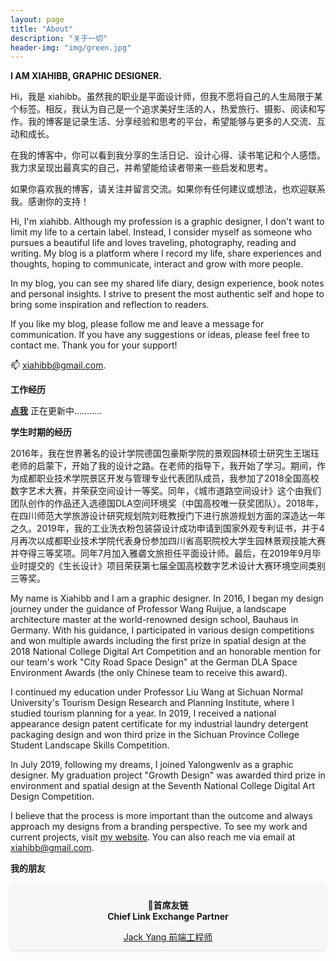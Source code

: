 ```yaml
---
layout: page
title: "About"
description: "关于一切" 
header-img: "img/green.jpg"
---
```



**I AM XIAHIBB, GRAPHIC DESIGNER.**

Hi，我是 xiahibb。虽然我的职业是平面设计师，但我不愿将自己的人生局限于某个标签。相反，我认为自己是一个追求美好生活的人，热爱旅行、摄影、阅读和写作。我的博客是记录生活、分享经验和思考的平台，希望能够与更多的人交流、互动和成长。

在我的博客中，你可以看到我分享的生活日记、设计心得、读书笔记和个人感悟。我力求呈现出最真实的自己，并希望能给读者带来一些启发和思考。

如果你喜欢我的博客，请关注并留言交流。如果你有任何建议或想法，也欢迎联系我。感谢你的支持！

Hi, I'm xiahibb. Although my profession is a graphic designer, I don't want to limit my life to a certain label. Instead, I consider myself as someone who pursues a beautiful life and loves traveling, photography, reading and writing. My blog is a platform where I record my life, share experiences and thoughts, hoping to communicate, interact and grow with more people.

In my blog, you can see my shared life diary, design experience, book notes and personal insights. I strive to present the most authentic self and hope to bring some inspiration and reflection to readers.

If you like my blog, please follow me and leave a message for communication. If you have any suggestions or ideas, please feel free to contact me. Thank you for your support!

📫 xiahibb@gmail.com.


**工作经历**

**[点我](https://huiweishijie.com/milestone/)** 正在更新中...........


**学生时期的经历**

2016年，我在世界著名的设计学院德国包豪斯学院的景观园林硕士研究生王瑞珏老师的启蒙下，开始了我的设计之路。在老师的指导下，我开始了学习。期间，作为成都职业技术学院景区开发与管理专业代表团队成员，我参加了2018全国高校数字艺术大赛，并荣获空间设计一等奖。同年，《城市道路空间设计》这个由我们团队创作的作品还入选德国DLA空间环境奖（中国高校唯一获奖团队）。2018年，在四川师范大学旅游设计研究规划院刘旺教授门下进行旅游规划方面的深造达一年之久。2019年，我的工业洗衣粉包装袋设计成功申请到国家外观专利证书，并于4月再次以成都职业技术学院代表身份参加四川省高职院校大学生园林景观技能大赛并夺得三等奖项。同年7月加入雅砻文旅担任平面设计师。最后，在2019年9月毕业时提交的《生长设计》项目荣获第七届全国高校数字艺术设计大赛环境空间类别三等奖。

My name is Xiahibb and I am a graphic designer. In 2016, I began my design journey under the guidance of Professor Wang Ruijue, a landscape architecture master at the world-renowned design school, Bauhaus in Germany. With his guidance, I participated in various design competitions and won multiple awards including the first prize in spatial design at the 2018 National College Digital Art Competition and an honorable mention for our team's work "City Road Space Design" at the German DLA Space Environment Awards (the only Chinese team to receive this award).

I continued my education under Professor Liu Wang at Sichuan Normal University's Tourism Design Research and Planning Institute, where I studied tourism planning for a year. In 2019, I received a national appearance design patent certificate for my industrial laundry detergent packaging design and won third prize in the Sichuan Province College Student Landscape Skills Competition.

In July 2019, following my dreams, I joined Yalongwenlv as a graphic designer. My graduation project "Growth Design" was awarded third prize in environment and spatial design at the Seventh National College Digital Art Design Competition.

I believe that the process is more important than the outcome and always approach my designs from a branding perspective. To see my work and current projects, visit [my website](https://huiweishijie.com/milestone/). You can also reach me via email at xiahibb@gmail.com.


**我的朋友**
<br>

<div style="text-align: center; border: 1px solid #fafafa; padding: 10px; background-color: #f7f7f8; border-radius: 5px; box-shadow: 0 2px 4px rgba(0, 0, 0, 0.1);">
    <p><strong>🧠首席友链<br>Chief Link Exchange Partner</strong></p>
    <a href="http://jacklove.ddns.net:8090/">Jack Yang 前端工程师</a>
</div>

